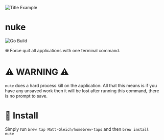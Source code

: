 ![Title Example](title.gif)

# nuke

![Go Build](https://github.com/Matt-Gleich/nuke/workflows/Go%20Build/badge.svg)

☢️ Force quit all applications with one terminal command.

# ⚠️ WARNING ⚠️

`nuke` does a hard process kill on the application. All that this means is if you have any unsaved work then it will be lost after running this command, there is no prompt to save.

# 🚀 Install

Simply run `brew tap Matt-Gleich/homebrew-taps` and then `brew install nuke`
